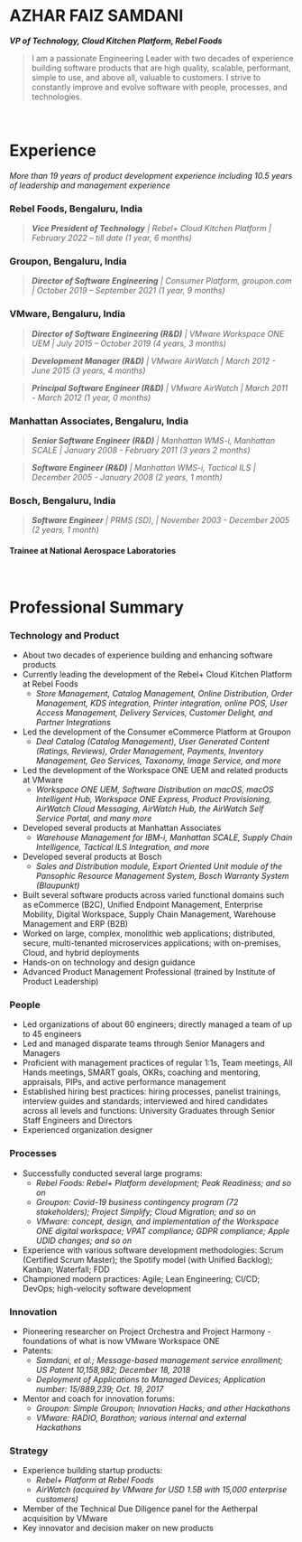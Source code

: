 
# AZHAR FAIZ SAMDANI
***VP of Technology, Cloud Kitchen Platform, Rebel Foods***

> I am a passionate Engineering Leader with two decades of experience building software products that are high quality, scalable, performant, simple to use, and above all, valuable to customers.
> I strive to constantly improve and evolve software with people, processes, and technologies.

<br/>

# Experience

*More than 19 years of product development experience including 10.5 years of leadership and management experience*

### **Rebel Foods**, Bengaluru, India

> ***Vice President of Technology***
> *| Rebel+ Cloud Kitchen Platform*
> *| February 2022 – till date (1 year, 6 months)*

### **Groupon**, Bengaluru, India

> ***Director of Software Engineering***
> *| Consumer Platform, groupon.com*
> *| October 2019 – September 2021 (1 year, 9 months)*

### **VMware**, Bengaluru, India

> ***Director of Software Engineering (R&D)***
> *| VMware Workspace ONE UEM*
> *| July 2015 – October 2019 (4 years, 3 months)*

> ***Development Manager (R&D)***
> *| VMware AirWatch* 
> *| March 2012 - June 2015 (3 years, 4 months)*

> ***Principal Software Engineer (R&D)***
> *| VMware AirWatch*
> *| March 2011 - March 2012 (1 year, 0 months)*

### **Manhattan Associates**, Bengaluru, India

> ***Senior Software Engineer (R&D)***
> *| Manhattan WMS-i, Manhattan SCALE*
> *| January 2008 - February 2011 (3 years 2 months)*

> ***Software Engineer (R&D)***
> *| Manhattan WMS-i, Tactical ILS*
> *| December 2005 - January 2008 (2 years, 1 month)*

### **Bosch**, Bengaluru, India

> ***Software Engineer***
> *| PRMS (SD)*,
> *| November 2003 - December 2005 (2 years, 1 month)*

#### Trainee at National Aerospace Laboratories

<br/>

# Professional Summary


### Technology and Product

- About two decades of experience building and enhancing software products
- Currently leading the development of the Rebel+ Cloud Kitchen Platform at Rebel Foods
    - *Store Management, Catalog Management, Online Distribution, Order Management, KDS integration, Printer integration, online POS, User Access Management, Delivery Services, Customer Delight, and Partner Integrations*
- Led the development of the Consumer eCommerce Platform at Groupon
    - *Deal Catalog (Catalog Management), User Generated Content (Ratings, Reviews), Order Management, Payments, Inventory Management, Geo Services, Taxonomy, Image Service, and more*
- Led the development of the Workspace ONE UEM and related products at VMware
    - *Workspace ONE UEM, Software Distribution on macOS, macOS Intelligent Hub, Workspace ONE Express, Product Provisioning, AirWatch Cloud Messaging, AirWatch Hub, the AirWatch Self Service Portal, and many more*
- Developed several products at Manhattan Associates
    - *Warehouse Management for IBM-i, Manhattan SCALE, Supply Chain Intelligence, Tactical ILS Integration, and more*
- Developed several products at Bosch
    - *Sales and Distribution module, Export Oriented Unit module of the Pansophic Resource Management System, Bosch Warranty System (Blaupunkt)*
- Built several software products across varied functional domains such as eCommerce (B2C), Unified Endpoint Management, Enterprise Mobility, Digital Workspace, Supply Chain Management, Warehouse Management and ERP (B2B)
- Worked on large, complex, monolithic web applications; distributed, secure, multi-tenanted microservices applications; with on-premises, Cloud, and hybrid deployments
- Hands-on on technology and design guidance
- Advanced Product Management Professional (trained by Institute of Product Leadership)

### People

- Led organizations of about 60 engineers; directly managed a team of up to 45 engineers
- Led and managed disparate teams through Senior Managers and Managers
- Proficient with management practices of regular 1:1s, Team meetings, All Hands meetings,  SMART goals, OKRs, coaching and mentoring, appraisals, PIPs, and active performance management
- Established hiring best practices: hiring processes, panelist trainings, interview guides and standards; interviewed and hired candidates across all levels and functions: University Graduates through Senior Staff Engineers and Directors
- Experienced organization designer

### Processes

- Successfully conducted several large programs:
    - *Rebel Foods: Rebel+ Platform development; Peak Readiness; and so on*
    - *Groupon: Covid-19 business contingency program (72 stakeholders); Project Simplify; Cloud Migration; and so on*
    - *VMware: concept, design, and implementation of the Workspace ONE digital workspace; VPAT compliance; GDPR compliance; Apple UDID changes; and so on*
- Experience with various software development methodologies: Scrum (Certified Scrum Master); the Spotify model (with Unified Backlog); Kanban; Waterfall; FDD
- Championed modern practices: Agile; Lean Engineering; CI/CD; DevOps; high-velocity software development

### Innovation

- Pioneering researcher on Project Orchestra and Project Harmony - foundations of what is now VMware Workspace ONE
- Patents:
    - *Samdani, et al.; Message-based management service enrollment; US Patent 10,158,982; December 18, 2018*
    - *Deployment of Applications to Managed Devices; Application number: 15/889,239; Oct. 19, 2017*
- Mentor and coach for innovation forums:
    - *Groupon: Simple Groupon; Innovation Hacks; and other Hackathons*
    - *VMware: RADIO, Borathon; various internal and external Hackathons*

### Strategy

- Experience building startup products:
    - *Rebel+ Platform at Rebel Foods*
    - *AirWatch (acquired by VMware for USD 1.5B with 15,000 enterprise customers)*
- Member of the Technical Due Diligence panel for the Aetherpal acquisition by VMware
- Key innovator and decision maker on new products
